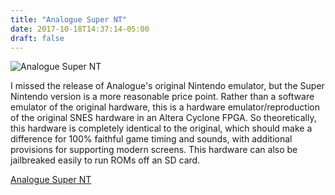 ```yaml
---
title: "Analogue Super NT"
date: 2017-10-18T14:37:14-05:00
draft: false
---
```

![Analogue Super NT](https://www.analogue.co/pages/super-nt/images/SuperNT-Tech.jpg "Analogue Super NT")

 I missed the release of Analogue's original Nintendo emulator, but the Super Nintendo version
 is a more reasonable price point. Rather than a software emulator of the original hardware, this is a hardware emulator/reproduction
 of the original SNES hardware in an Altera Cyclone FPGA. So theoretically, this hardware is completely identical to the original, which should make a difference for 100% faithful game timing and sounds, with additional provisions for supporting modern screens. This hardware can also be jailbreaked easily to run ROMs off an SD card.   




[Analogue Super NT](https://www.analogue.co/pages/super-nt/  "Analogue Super NT")
